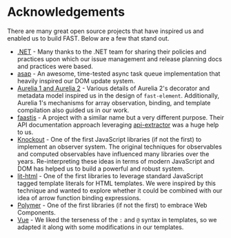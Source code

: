 # Acknowledgements

There are many great open source projects that have inspired us and enabled us to build FAST. Below are a few that stand out.

* [.NET]() - Many thanks to the .NET team for sharing their policies and practices upon which our issue management and release planning docs and practices were based.
* [asap](https://github.com/kriskowal/asap) - An awesome, time-tested async task queue implementation that heavily inspired our DOM update system.
* [Aurelia 1 and Aurelia 2](https://aurelia.io/) - Various details of Aurelia 2's decorator and metadata model inspired us in the design of `fast-element`. Additionally, Aurelia 1's mechanisms for array observation, binding, and template compilation also guided us in our work.
* [faastjs](https://github.com/faastjs) - A project with a similar name but a very different purpose. Their API documentation approach leveraging [api-extractor](https://api-extractor.com/) was a huge help to us.
* [Knockout](https://knockoutjs.com/) - One of the first JavaScript libraries (if not the first) to implement an observer system. The original techniques for observables and computed observables have influenced many libraries over the years. Re-interpreting these ideas in terms of modern JavaScript and DOM has helped us to build a powerful and robust system.
* [lit-html](https://lit-html.polymer-project.org/) - One of the first libraries to leverage standard JavaScript tagged template literals for HTML templates. We were inspired by this technique and wanted to explore whether it could be combined with our idea of arrow function binding expressions.
* [Polymer](https://www.polymer-project.org/) - One of the first libraries (if not the first) to embrace Web Components.
* [Vue](https://vuejs.org/) - We liked the terseness of the `:` and `@` syntax in templates, so we adapted it along with some modifications in our templates.

